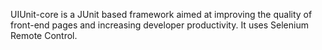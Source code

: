 UIUnit-core is a JUnit based framework aimed at improving the quality of front-end pages and increasing developer productivity. It uses Selenium Remote Control.
